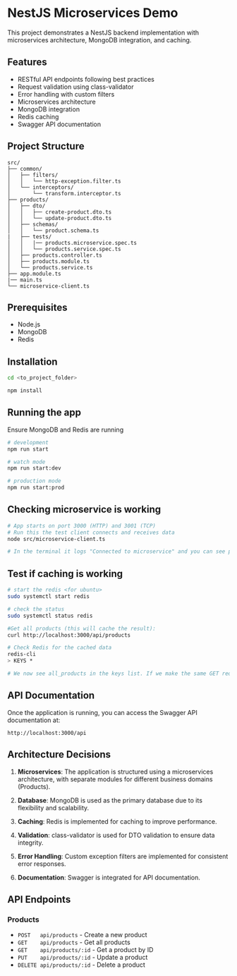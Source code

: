 # NestJS Microservices Demo

This project demonstrates a NestJS backend implementation with microservices architecture, MongoDB integration, and caching.

## Features

- RESTful API endpoints following best practices
- Request validation using class-validator
- Error handling with custom filters
- Microservices architecture
- MongoDB integration
- Redis caching
- Swagger API documentation

## Project Structure

```
src/
├── common/
│   ├── filters/
│   │   └── http-exception.filter.ts
│   └── interceptors/
│       └── transform.interceptor.ts
├── products/
│   ├── dto/
│   │   ├── create-product.dto.ts
│   │   └── update-product.dto.ts
│   ├── schemas/
│   │   └── product.schema.ts
|   ├── tests/
│   │   |── products.microservice.spec.ts
│   │   └── products.service.spec.ts
│   ├── products.controller.ts
│   ├── products.module.ts
│   └── products.service.ts
├── app.module.ts
|── main.ts
└── microservice-client.ts
```

## Prerequisites

- Node.js
- MongoDB
- Redis

## Installation

```bash
cd <to_project_folder>
```

```bash
npm install
```

## Running the app

Ensure MongoDB and Redis are running

```bash
# development
npm run start

# watch mode
npm run start:dev

# production mode
npm run start:prod
```

## Checking microservice is working

```bash
# App starts on port 3000 (HTTP) and 3001 (TCP)
# Run this the test client connects and receives data
node src/microservice-client.ts

# In the terminal it logs "Connected to microservice" and you can see product data
```

## Test if caching is working

```bash
# start the redis <for ubuntu>
sudo systemctl start redis

# check the status
sudo systemctl status redis
```

```bash
#Get all products (this will cache the result):
curl http://localhost:3000/api/products

# Check Redis for the cached data
redis-cli
> KEYS *

# We now see all_products in the keys list. If we make the same GET request again within 30 seconds, it should return the cached data and we'll see the debug log message only on cache misses.
```

## API Documentation

Once the application is running, you can access the Swagger API documentation at:

```
http://localhost:3000/api
```

## Architecture Decisions

1. **Microservices**: The application is structured using a microservices architecture, with separate modules for different business domains (Products).

2. **Database**: MongoDB is used as the primary database due to its flexibility and scalability.

3. **Caching**: Redis is implemented for caching to improve performance.

4. **Validation**: class-validator is used for DTO validation to ensure data integrity.

5. **Error Handling**: Custom exception filters are implemented for consistent error responses.

6. **Documentation**: Swagger is integrated for API documentation.

## API Endpoints

### Products

- `POST   api/products` - Create a new product
- `GET    api/products` - Get all products
- `GET    api/products/:id` - Get a product by ID
- `PUT    api/products/:id` - Update a product
- `DELETE api/products/:id` - Delete a product
